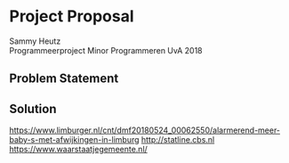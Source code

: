 # Project Proposal
Sammy Heutz  
Programmeerproject 
Minor Programmeren UvA 2018  


## Problem Statement

## Solution



https://www.limburger.nl/cnt/dmf20180524_00062550/alarmerend-meer-baby-s-met-afwijkingen-in-limburg
http://statline.cbs.nl
https://www.waarstaatjegemeente.nl/
